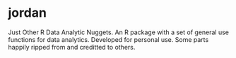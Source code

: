 # jordan

Just Other R Data Analytic Nuggets.  An R package with a set of general use functions for data analytics.  Developed for personal use.  Some parts happily ripped from and creditted to others.
